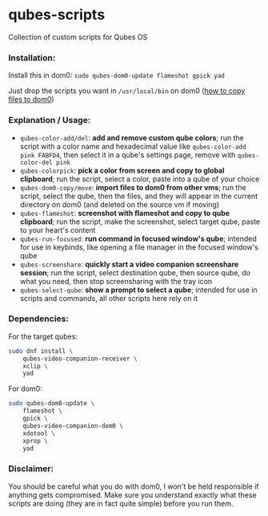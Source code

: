 # qubes-scripts
Collection of custom scripts for Qubes OS

### Installation:

Install this in dom0:
`sudo qubes-dom0-update flameshot gpick yad`

Just drop the scripts you want in `/usr/local/bin` on dom0 ([how to copy files to dom0](https://www.qubes-os.org/doc/how-to-copy-from-dom0/#copying-to-dom0))

### Explanation / Usage:
- `qubes-color-add/del`: **add and remove custom qube colors**; run the script with a color name and hexadecimal value like `qubes-color-add pink FABFD4`, then select it in a qube's settings page, remove with `qubes-color-del pink`
- `qubes-colorpick`: **pick a color from screen and copy to global clipboard**; run the script, select a color, paste into a qube of your choice
- `qubes-dom0-copy/move`: **import files to dom0 from other vms**; run the script, select the qube, then the files, and they will appear in the current directory on dom0 (and deleted on the source vm if moving)
- `qubes-flameshot`: **screenshot with flameshot and copy to qube clipboard**; run the script, make the screenshot, select target qube, paste to your heart's content
- `qubes-run-focused`: **run command in focused window's qube**; intended for use in keybinds, like opening a file manager in the focused window's qube
- `qubes-screenshare`: **quickly start a video companion screenshare session**; run the script, select destination qube, then source qube, do what you need, then stop screensharing with the tray icon
- `qubes-select-qube`: **show a prompt to select a qube**; intended for use in scripts and commands, all other scripts here rely on it

### Dependencies:
For the target qubes:

```bash
sudo dnf install \
    qubes-video-companion-receiver \
    xclip \
    yad
```

For dom0:
```bash
sudo qubes-dom0-update \
    flameshot \
    gpick \
    qubes-video-companion-dom0 \
    xdotool \
    xprop \
    yad
```

### Disclaimer:
You should be careful what you do with dom0, I won't be held responsible if anything gets compromised. Make sure you understand exactly what these scripts are doing (they are in fact quite simple) before you run them.
